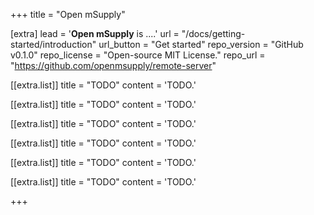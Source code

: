 +++
title = "Open mSupply"

[extra]
lead = '<b>Open mSupply</b> is ....'
url = "/docs/getting-started/introduction"
url_button = "Get started"
repo_version = "GitHub v0.1.0"
repo_license = "Open-source MIT License."
repo_url = "https://github.com/openmsupply/remote-server"

[[extra.list]]
title = "TODO"
content = 'TODO.'

[[extra.list]]
title = "TODO"
content = 'TODO.'

[[extra.list]]
title = "TODO"
content = 'TODO.'

[[extra.list]]
title = "TODO"
content = 'TODO.'

[[extra.list]]
title = "TODO"
content = 'TODO.'

[[extra.list]]
title = "TODO"
content = 'TODO.'

+++
